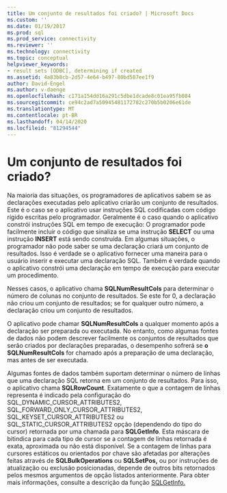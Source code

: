 ```yaml
---
title: Um conjunto de resultados foi criado? | Microsoft Docs
ms.custom: ''
ms.date: 01/19/2017
ms.prod: sql
ms.prod_service: connectivity
ms.reviewer: ''
ms.technology: connectivity
ms.topic: conceptual
helpviewer_keywords:
- result sets [ODBC], determining if created
ms.assetid: 4a83b8cb-2d57-4e64-b497-80bd587ee1f9
author: David-Engel
ms.author: v-daenge
ms.openlocfilehash: c171a154dd16a291c5dbe1dcade8c01ea95fb084
ms.sourcegitcommit: ce94c2ad7a50945481172782c270b5b0206e61de
ms.translationtype: MT
ms.contentlocale: pt-BR
ms.lasthandoff: 04/14/2020
ms.locfileid: "81294544"
---
```

# <a name="was-a-result-set-created"></a>Um conjunto de resultados foi criado?
Na maioria das situações, os programadores de aplicativos sabem se as declarações executadas pelo aplicativo criarão um conjunto de resultados. Este é o caso se o aplicativo usar instruções SQL codificadas com código rígido escritas pelo programador. Geralmente é o caso quando o aplicativo constrói instruções SQL em tempo de execução: O programador pode facilmente incluir o código que sinaliza se uma instrução **SELECT** ou uma instrução **INSERT** está sendo construída. Em algumas situações, o programador não pode saber se uma declaração criará um conjunto de resultados. Isso é verdade se o aplicativo fornecer uma maneira para o usuário inserir e executar uma declaração SQL. Também é verdade quando o aplicativo constrói uma declaração em tempo de execução para executar um procedimento.  
  
 Nesses casos, o aplicativo chama **SQLNumResultCols** para determinar o número de colunas no conjunto de resultados. Se este for 0, a declaração não criou um conjunto de resultados; se for qualquer outro número, a declaração criou um conjunto de resultados.  
  
 O aplicativo pode chamar **SQLNumResultCols** a qualquer momento após a declaração ser preparada ou executada. No entanto, como algumas fontes de dados não podem descrever facilmente os conjuntos de resultados que serão criados por declarações preparadas, o desempenho sofrerá se **o SQLNumResultCols** for chamado após a preparação de uma declaração, mas antes de ser executada.  
  
 Algumas fontes de dados também suportam determinar o número de linhas que uma declaração SQL retorna em um conjunto de resultados. Para isso, o aplicativo chama **SQLRowCount**. Exatamente o que a contagem de linhas representa é indicado pela configuração do SQL_DYNAMIC_CURSOR_ATTRIBUTES2, SQL_FORWARD_ONLY_CURSOR_ATTRIBUTES2, SQL_KEYSET_CURSOR_ATTRIBUTES2 ou SQL_STATIC_CURSOR_ATTRIBUTES2 opção (dependendo do tipo do cursor) retornada por uma chamada para **SQLGetInfo**. Esta máscara de bitindica para cada tipo de cursor se a contagem de linhas retornada é exata, aproximada ou não está disponível. Se a contagem de linhas para cursores estáticos ou orientados por chave são afetadas por alterações feitas através de **SQLBulkOperations** ou **SQLSetPos,** ou por instruções de atualização ou exclusão posicionadas, depende de outros bits retornados pelos mesmos argumentos de opção listados anteriormente. Para obter mais informações, consulte a descrição da função [SQLGetInfo.](../../../odbc/reference/syntax/sqlgetinfo-function.md)
